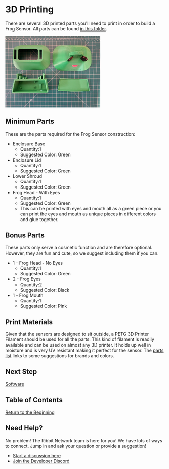 # 3D Printing

There are several 3D printed parts you'll need to print in order to build a Frog Sensor. All parts can be found [in this folder](../mechanical).

<img src="images/enclosure_components.jpg" width="300">

## Minimum Parts
These are the parts required for the Frog Sensor construction:
* Enclosure Base
  * Quantity:1
  * Suggested Color: Green
* Enclosure Lid
  * Quantity:1
  * Suggested Color: Green
* Lower Shroud
  * Quantity:1
  * Suggested Color: Green
* Frog Head - With Eyes
  * Quantity:1
  * Suggested Color: Green
  * This can be printed with eyes and mouth all as a green piece or you can
  print the eyes and mouth as unique pieces in different colors and glue together.


## Bonus Parts
These parts only serve a cosmetic function and are therefore optional. 
However, they are fun and cute, so we suggest including them if you can.

* 1 - Frog Head - No Eyes
  * Quantity:1
  * Suggested Color: Green
* 2 - Frog Eyes
  * Quantity:2
  * Suggested Color: Black
* 1 - Frog Mouth
  * Quantity:1
  * Suggested Color: Pink

## Print Materials
Given that the sensors are designed to sit outside, a PETG 3D Printer Filament should be used for all the parts. This kind of filament is readily available and can be used on almost any 3D printer. It holds up well in moisture and is very UV resistant making it perfect for the sensor. The [parts list](https://docs.google.com/spreadsheets/d/1lsWCXFawsJNGc44bqFXWkpjHfIFZQEj5UceJV4AiuK0/edit#gid=0) links to some suggestions for brands and colors.

## Next Step
[Software](3-software.md)

## Table of Contents
[Return to the Beginning](0-start-here.md)

## Need Help?
No problem! The Ribbit Network team is here for you! We have lots of ways to connect. Jump in and ask your question or provide a suggestion!
* [Start a discussion here](https://github.com/Ribbit-Network/ribbit-network-frog-sensor/discussions/new)
* [Join the Developer Discord](https://discord.gg/vq8PkDb2TC)
